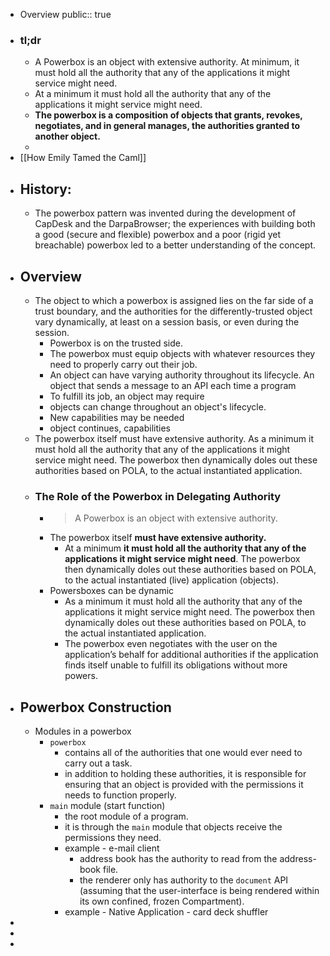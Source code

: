 - Overview
  public:: true
- ### tl;dr
	- A Powerbox is an object with extensive authority. At minimum, it must hold all the authority that any of the applications it might service might need.
	- At a minimum it must hold all the authority that any of the applications it might service might need.
	- **The powerbox is a composition of objects that grants, revokes, negotiates, and in general manages, the authorities granted to another object.**
	-
- [[How Emily Tamed the Caml]]
- ## History:
	- The powerbox pattern was invented during the development of CapDesk and the DarpaBrowser; the experiences with building both a good (secure and flexible) powerbox and a poor (rigid yet breachable) powerbox led to a better understanding of the concept.
- ## Overview
	- The object to which a powerbox is assigned lies on the far side of a trust boundary, and the authorities for the differently-trusted object vary dynamically, at least on a session basis, or even during the session.
		- Powerbox is on the trusted side.
		- The powerbox must equip objects with whatever resources they need to properly carry out their job.
		- An object can have varying authority throughout its lifecycle. An object that sends a message to an API each time a program
		- To fulfill its job, an object may require
		- objects can change throughout an object's lifecycle.
		- New capabilities may be needed
		- object continues, capabilities
	- The powerbox itself must have extensive authority. As a minimum it must hold all the authority that any of the applications it might service might need. The powerbox then dynamically doles out these authorities based on POLA, to the actual instantiated application.
	- ### The Role of the Powerbox in Delegating Authority
		- > A Powerbox is an object with extensive authority.
		- The powerbox itself **must have extensive authority.**
			- At a minimum **it must hold all the authority that any of the applications it might service might need**. The powerbox then dynamically doles out these authorities based on POLA, to the actual instantiated (live) application (objects).
		- Powersboxes can be dynamic
			- As a minimum it must hold all the authority that any of the applications it might service might need. The powerbox then dynamically doles out these authorities based on POLA, to the actual instantiated application.
			- The powerbox even negotiates with the user on the application’s behalf for additional authorities if the application finds itself unable to fulfill its obligations without more powers.
- ## Powerbox Construction
	- Modules in a powerbox
		- `powerbox`
			- contains all of the authorities that one would ever need to carry out a task.
			- in addition to holding these authorities, it is responsible for ensuring that an object is provided with the permissions it needs to function properly.
		- `main` module (start function)
			- the root module of a program.
			- it is through the `main` module that objects receive the permissions they need.
			- example - e-mail client
				- address book has the authority to read from the address-book file.
				- the renderer only has authority to the `document` API (assuming that the user-interface is being rendered within its own confined, frozen Compartment).
			- example - Native Application - card deck shuffler
-
-
-